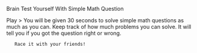 Brain Test Yourself With Simple Math Question

Play > You will be given 30 seconds to solve simple math questions
       as much as you can. Keep track of how much problems you can solve.
       It will tell you if you got the question right or wrong.
       
       Race it with your friends!
